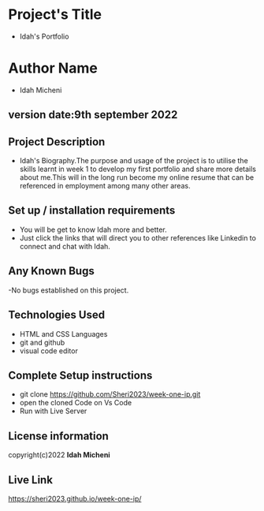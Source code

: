 # Project's Title
  - Idah's Portfolio

# Author Name
  - Idah Micheni
## version date:9th september 2022

## Project Description
   - Idah's Biography.The purpose and usage of the project is to utilise the skills learnt in week 1 to develop my first portfolio and share more details about me.This will in the long run become my online resume that can be referenced in employment among many other areas.

## Set up / installation requirements
   - You will be get to know Idah more and better.
   - Just click the links that will direct you to other references like Linkedin to connect and chat with Idah.

## Any Known Bugs
   -No bugs established on this project.

## Technologies Used
   - HTML and CSS Languages
   - git and github
   - visual code editor
## Complete Setup instructions
   - git clone https://github.com/Sheri2023/week-one-ip.git
   - open the cloned Code on Vs Code
   - Run with Live Server
## License information 
copyright(c)2022 **Idah Micheni**
## Live Link 
  https://sheri2023.github.io/week-one-ip/
